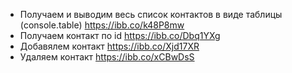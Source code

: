 - Получаем и выводим весь список контактов в виде таблицы (console.table) https://ibb.co/k48P8mw
- Получаем контакт по id https://ibb.co/Dbq1YXg
- Добавялем контакт https://ibb.co/Xjd17XR
- Удаляем контакт https://ibb.co/xCBwDsS
